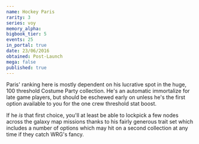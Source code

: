 ```yaml
---
name: Hockey Paris
rarity: 3
series: voy
memory_alpha:
bigbook_tier: 5
events: 25
in_portal: true
date: 23/06/2016
obtained: Post-Launch
mega: false
published: true
---
```


Paris' ranking here is mostly dependent on his lucrative spot in the huge, 100 threshold Costume Party collection. He's an automatic immortalize for late game players, but should be eschewed early on unless he's the first option available to you for the one crew threshold stat boost. 

If he *is* that first choice, you'll at least be able to lockpick a few nodes across the galaxy map missions thanks to his fairly generous trait set which includes a number of options which may hit on a second collection at any time if they catch WRG's fancy.

